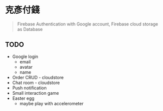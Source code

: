 # 克彥付錢

> Firebase Authentication with Google account, Firebase cloud storage as Database

## TODO

* Google login
  * email
  * avatar
  * name
* Order CRUD - cloudstore 
* Chat room - cloudstore
* Push notification
* Small interaction game
* Easter egg
  * maybe play with accelerometer


